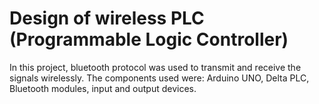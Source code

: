 # Design of wireless PLC (Programmable Logic Controller)
In this project, bluetooth protocol was used to transmit and receive the signals wirelessly. The components used were: Arduino UNO, Delta PLC, Bluetooth modules, input and output devices.
